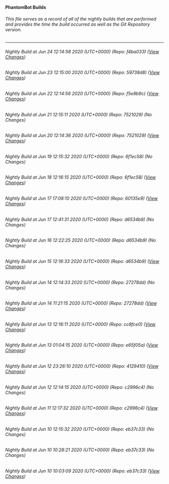 **PhantomBot Builds**

###### This file serves as a record of all of the nightly builds that are performed and provides the time the build occurred as well as the Git Repository version.
-------------------------------------------------------------------------------------------------------------
###### Nightly Build at Jun 24 12:14:58 2020 (UTC+0000) (Repo: f4ba033) ([View Changes](https://github.com/PhantomBot/PhantomBot/compare/59738d8...f4ba033))
###### Nightly Build at Jun 23 12:15:00 2020 (UTC+0000) (Repo: 59738d8) ([View Changes](https://github.com/PhantomBot/PhantomBot/compare/f5e8b9c...59738d8))
###### Nightly Build at Jun 22 12:14:56 2020 (UTC+0000) (Repo: f5e8b9c) ([View Changes](https://github.com/PhantomBot/PhantomBot/compare/7521029...f5e8b9c))
###### Nightly Build at Jun 21 12:15:11 2020 (UTC+0000) (Repo: 7521029) (No Changes)
###### Nightly Build at Jun 20 12:14:36 2020 (UTC+0000) (Repo: 7521029) ([View Changes](https://github.com/PhantomBot/PhantomBot/compare/6f1ec58...7521029))
###### Nightly Build at Jun 19 12:15:32 2020 (UTC+0000) (Repo: 6f1ec58) (No Changes)
###### Nightly Build at Jun 18 12:16:15 2020 (UTC+0000) (Repo: 6f1ec58) ([View Changes](https://github.com/PhantomBot/PhantomBot/compare/60135e9...6f1ec58))
###### Nightly Build at Jun 17 17:08:10 2020 (UTC+0000) (Repo: 60135e9) ([View Changes](https://github.com/PhantomBot/PhantomBot/compare/d6534b9...60135e9))
###### Nightly Build at Jun 17 12:41:31 2020 (UTC+0000) (Repo: d6534b9) (No Changes)
###### Nightly Build at Jun 16 12:22:25 2020 (UTC+0000) (Repo: d6534b9) (No Changes)
###### Nightly Build at Jun 15 12:16:33 2020 (UTC+0000) (Repo: d6534b9) ([View Changes](https://github.com/PhantomBot/PhantomBot/compare/27278dd...d6534b9))
###### Nightly Build at Jun 14 12:14:33 2020 (UTC+0000) (Repo: 27278dd) (No Changes)
###### Nightly Build at Jun 14 11:21:15 2020 (UTC+0000) (Repo: 27278dd) ([View Changes](https://github.com/PhantomBot/PhantomBot/compare/cc8fce0...27278dd))
###### Nightly Build at Jun 13 12:16:11 2020 (UTC+0000) (Repo: cc8fce0) ([View Changes](https://github.com/PhantomBot/PhantomBot/compare/e65f05a...cc8fce0))
###### Nightly Build at Jun 13 01:04:15 2020 (UTC+0000) (Repo: e65f05a) ([View Changes](https://github.com/PhantomBot/PhantomBot/compare/4129410...e65f05a))
###### Nightly Build at Jun 12 23:26:10 2020 (UTC+0000) (Repo: 4129410) ([View Changes](https://github.com/PhantomBot/PhantomBot/compare/c2996c4...4129410))
###### Nightly Build at Jun 12 12:14:15 2020 (UTC+0000) (Repo: c2996c4) (No Changes)
###### Nightly Build at Jun 11 12:17:32 2020 (UTC+0000) (Repo: c2996c4) ([View Changes](https://github.com/PhantomBot/PhantomBot/compare/eb37c33...c2996c4))
###### Nightly Build at Jun 10 12:15:32 2020 (UTC+0000) (Repo: eb37c33) (No Changes)
###### Nightly Build at Jun 10 10:28:21 2020 (UTC+0000) (Repo: eb37c33) (No Changes)
###### Nightly Build at Jun 10 10:03:09 2020 (UTC+0000) (Repo: eb37c33) ([View Changes](https://github.com/PhantomBot/PhantomBot/compare/b4420c6...eb37c33))
